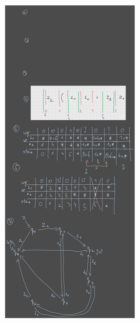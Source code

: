 ![](Notatki/Semestr%203/Logika%20układów%20cyfrowych/Labolatoria/Labolatoria%206/Drawing%202023-12-05%2012.14.48.excalidraw.svg)